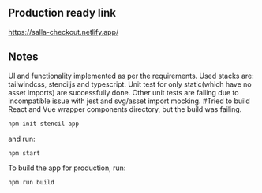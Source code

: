## Production ready link

https://salla-checkout.netlify.app/

## Notes

UI and functionality implemented as per the requirements.
Used stacks are: tailwindcss, stenciljs and typescript.
Unit test for only static(which have no asset imports) are successfully done.
Other unit tests are failing due to incompatible issue with jest and svg/asset import mocking.
#Tried to build React and Vue wrapper components directory, but the build was failing.

```bash
npm init stencil app
```

and run:

```bash
npm start
```

To build the app for production, run:

```bash
npm run build
```
